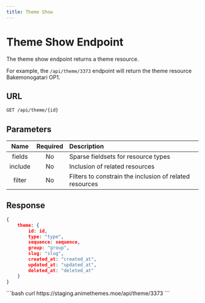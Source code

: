 ```yaml
---
title: Theme Show
---
```


<Block>

# Theme Show Endpoint

The theme show endpoint returns a theme resource.

For example, the `/api/theme/3373` endpoint will return the theme resource Bakemonogatari OP1.

## URL

```sh
GET /api/theme/{id}
```

## Parameters

| Name    | Required | Description                                             |
| :-----: | :------: | :------------------------------------------------------ |
| fields  | No       | Sparse fieldsets for resource types                     |
| include | No       | Inclusion of related resources                          |
| filter  | No       | Filters to constrain the inclusion of related resources |

## Response

```json
{
    theme: {
        id: id,
        type: "type",
        sequence: sequence,
        group: "group",
        slug: "slug",
        created_at: "created_at",
        updated_at: "updated_at",
        deleted_at: "deleted_at"
    }
}
```

<Example>

<CURL>
```bash
curl https://staging.animethemes.moe/api/theme/3373
```
</CURL>

</Example>

</Block>